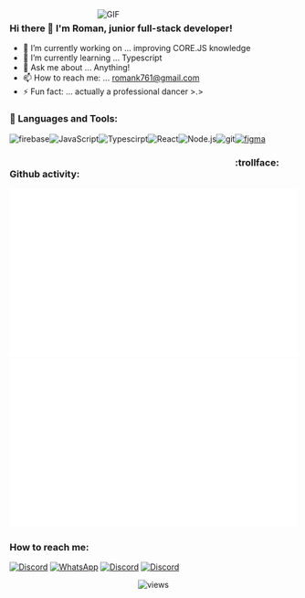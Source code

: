 <img align="right" alt="GIF" src="https://user-images.githubusercontent.com/68011362/126866302-a5fc94eb-0d72-48e1-8dcd-f5574de57c5b.gif" width="350px"/>

### Hi there 👋 I'm Roman, junior full-stack developer! 

- 🔭 I’m currently working on ... improving CORE.JS knowledge 
- 🌱 I’m currently learning ... Typescript
- 💬 Ask me about ... Anything!
- 📫 How to reach me: ... romank761@gmail.com
- ⚡ Fun fact: ... actually a professional dancer >.>

### 🔨 Languages and Tools:

<a href="https://firebase.google.com/" target="_blank"> <img align="left" src="https://raw.githubusercontent.com/rahul-jha98/github_readme_icons/main/language_and_tools/square/firebase/firebase.svg" alt="firebase" height ="42px"/> </a>
<a href="https://developer.mozilla.org/en-US/docs/Web/JavaScript" target="_blank"> <img align="left" alt="JavaScript" height ="42px"  src="https://raw.githubusercontent.com/rahul-jha98/github_readme_icons/main/language_and_tools/square/javascript/javascript.svg"> </a>
<a href="https://www.typescriptlang.org/" target="_blank"><img align="left" alt="Typescirpt" height ="42px" src="https://raw.githubusercontent.com/rahul-jha98/github_readme_icons/main/language_and_tools/square/typescript/typescript.svg"></a>
<a href="https://reactjs.org/" target="_blank"> <img align="left" alt="React" height ="42px" src="https://raw.githubusercontent.com/rahul-jha98/github_readme_icons/main/language_and_tools/square/react/react.svg"></a>
<a href="https://nodejs.org" target="_blank"><img align="left" alt="Node.js" height ="42px" src="https://raw.githubusercontent.com/rahul-jha98/github_readme_icons/main/language_and_tools/square/node/node.svg"></a>
<a href="https://git-scm.com/" target="_blank"> <img src="https://raw.githubusercontent.com/rahul-jha98/github_readme_icons/main/language_and_tools/square/git-scm/git-scm.svg" align="left" alt="git" height='42px'/> </a>
<a href="https://www.figma.com/" target="_blank"> <img src="https://raw.githubusercontent.com/rahul-jha98/github_readme_icons/main/language_and_tools/square/figma/figma.svg" alt="figma" height='42px'/> </a>  

### :trollface: Github activity:

![Roman's GitHub stats](https://raw.githubusercontent.com/RomanKonopelko/github-stats-transparent/output/generated/overview.svg)
![Top Langs](https://raw.githubusercontent.com/RomanKonopelko/github-stats-transparent/output/generated/languages.svg)

### How to reach me: 
<a href="https://discordapp.com/users/324999831024173076/"><img src="https://img.shields.io/static/v1?logo=discord&label=&message=Discord&color=36393f&style=for-the-badge" alt="Discord"></a>
<a href="https://discordapp.com/users/324999831024173076/"><img src="https://img.shields.io/badge/WhatsApp-25D366?style=for-the-badge&logo=whatsapp&logoColor=white"
 alt="WhatsApp"></a>
<a href="https://discordapp.com/users/324999831024173076/"><img src="https://img.shields.io/static/v1?logo=discord&label=&message=Discord&color=36393f&style=flat-square" alt="Discord"></a>
<a href="https://discordapp.com/users/324999831024173076/"><img src="https://img.shields.io/static/v1?logo=discord&label=&message=Discord&color=36393f&style=flat-square" alt="Discord"></a>

<p align='center'><img src="https://komarev.com/ghpvc/?username=RomanKonopelko&label=Profile%20views&color=red&style=flat" alt="views" /> </p>

